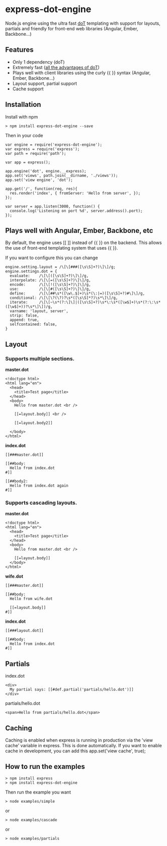 express-dot-engine
==================

Node.js engine using the ultra fast [doT](http://olado.github.io/doT/) templating with support for layouts, partials and friendly for front-end web libraries (Angular, Ember, Backbone...)

Features
--------

* Only 1 dependency (doT)
* Extremely fast ([all the advantages of doT](http://olado.github.io/doT/))
* Plays well with client libraries using the curly {{ }} syntax (Angular, Ember, Backbone...)
* Layout support, partial support
* Cache support

Installation
------------

Install with npm

    > npm install express-dot-engine --save

Then in your code

    var engine = require('express-dot-engine');
    var express = require('express');
    var path = require('path');

    var app = express();

    app.engine('dot', engine.__express);
    app.set('views', path.join(__dirname, './views'));
    app.set('view engine', 'dot');

    app.get('/', function(req, res){
      res.render('index', { fromServer: 'Hello from server', });
    });

    var server = app.listen(3000, function() {
      console.log('Listening on port %d', server.address().port);
    });

Plays well with Angular, Ember, Backbone, etc
---------------------------------------------

By default, the engine uses [[ ]] instead of {{ }} on the backend. This allows the use of front-end templating system that uses {{ }}.

If you want to configure this you can change

    engine.setting.layout = /\[\[###([\s\S]+?)\]\]/g;
    engine.settings.dot = {
      evaluate:    /\[\[([\s\S]+?)\]\]/g,
      interpolate: /\[\[=([\s\S]+?)\]\]/g,
      encode:      /\[\[!([\s\S]+?)\]\]/g,
      use:         /\[\[#([\s\S]+?)\]\]/g,
      define:      /\[\[##\s*([\w\.$]+)\s*(\:|=)([\s\S]+?)#\]\]/g,
      conditional: /\[\[\?(\?)?\s*([\s\S]*?)\s*\]\]/g,
      iterate:     /\[\[~\s*(?:\]\]|([\s\S]+?)\s*\:\s*([\w$]+)\s*(?:\:\s*([\w$]+))?\s*\]\])/g,
      varname: 'layout, server',
      strip: false,
      append: true,
      selfcontained: false,
    }

Layout
------

### Supports multiple sections.

**master.dot**

    <!doctype html>
    <html lang="en">
      <head>
        <title>Test page</title>
      </head>
      <body>
        Hello from master.dot <br />

        [[=layout.body]] <br />

        [[=layout.body2]]

      </body>
    </html>

**index.dot**

    [[###master.dot]]

    [[##body:
      Hello from index.dot
    #]]

    [[##body2:
      Hello from index.dot again
    #]]

### Supports cascading layouts.

**master.dot**

    <!doctype html>
    <html lang="en">
      <head>
        <title>Test page</title>
      </head>
      <body>
        Hello from master.dot <br />

        [[=layout.body]]
      </body>
    </html>

**wife.dot**

    [[###master.dot]]

    [[##body:
      Hello from wife.dot

      [[=layout.body]]
    #]]

**index.dot**

    [[###layout.dot]]

    [[##body:
      Hello from index.dot
    #]]

Partials
--------

index.dot

    <div>
      My partial says: [[#def.partial('partials/hello.dot')]]
    </div>

partials/hello.dot

    <span>Hello from partials/hello.dot</span>

Caching
-------

Caching is enabled when express is running in production via the 'view cache' variable in express. This is done automatically. If you want to enable cache in development, you can add this
    app.set('view cache', true);

How to run the examples
-----------------------

    > npm install express
    > npm install express-dot-engine

Then run the example you want

    > node examples/simple

or

    > node examples/cascade

or

    > node examples/partials
